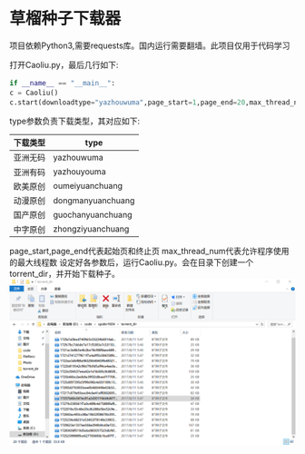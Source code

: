 ﻿# 草榴种子下载器

项目依赖Python3,需要requests库。国内运行需要翻墙。此项目仅用于代码学习

打开Caoliu.py，最后几行如下:
```python
if __name__ == "__main__":
c = Caoliu()
c.start(downloadtype="yazhouwuma",page_start=1,page_end=20,max_thread_num=50)
```
type参数负责下载类型，其对应如下:

下载类型 | type
-------- | -------
亚洲无码 | yazhouwuma
亚洲有码 | yazhouyouma
欧美原创 | oumeiyuanchuang
动漫原创 | dongmanyuanchuang
国产原创 | guochanyuanchuang
中字原创 | zhongziyuanchuang

page_start,page_end代表起始页和终止页
max_thread_num代表允许程序使用的最大线程数
设定好各参数后，运行Caoliu.py。会在目录下创建一个torrent_dir，并开始下载种子。
![image1](https://raw.githubusercontent.com/chuxiuhong/cloudphoto/master/1024.png)



